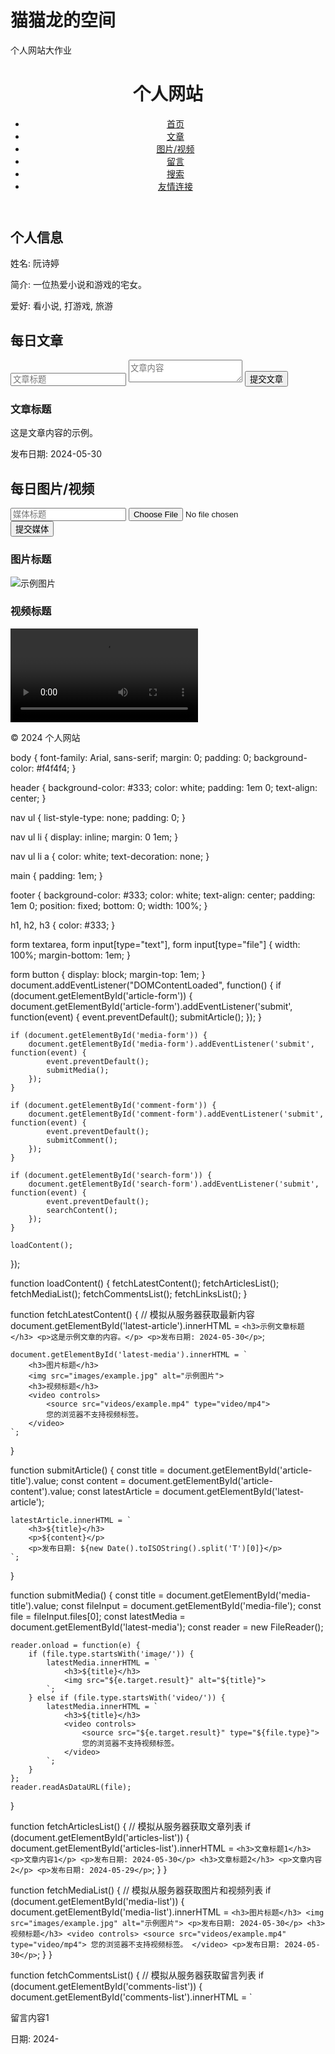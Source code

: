 # 猫猫龙的空间
个人网站大作业
<!DOCTYPE html>
<html lang="en">
<head>
    <meta charset="UTF-8">
    <title>个人网站</title>
    <link rel="stylesheet" href="style.css">
    <script src="script.js" defer></script>
</head>
<body>
    <header>
        <h1>个人网站</h1>
        <nav>
            <ul>
                <li><a href="index.html">首页</a></li>
                <li><a href="articles.html">文章</a></li>
                <li><a href="media.html">图片/视频</a></li>
                <li><a href="comments.html">留言</a></li>
                <li><a href="search.html">搜索</a></li>
                <li><a href="links.html">友情连接</a></li>
            </ul>
        </nav>
    </header>
    <main>
        <section id="personal-info">
            <h2>个人信息</h2>
            <p>姓名: 阮诗婷</p>
            <p>简介: 一位热爱小说和游戏的宅女。</p>
            <p>爱好: 看小说, 打游戏, 旅游</p>
        </section>
        <section id="daily-article">
            <h2>每日文章</h2>
            <form id="article-form">
                <input type="text" id="article-title" placeholder="文章标题" required>
                <textarea id="article-content" placeholder="文章内容" required></textarea>
                <button type="submit">提交文章</button>
            </form>
            <article id="latest-article">
                <h3>文章标题</h3>
                <p>这是文章内容的示例。</p>
                <p>发布日期: 2024-05-30</p>
            </article>
        </section>
        <section id="daily-media">
            <h2>每日图片/视频</h2>
            <form id="media-form">
                <input type="text" id="media-title" placeholder="媒体标题" required>
                <input type="file" id="media-file" required>
                <button type="submit">提交媒体</button>
            </form>
            <div id="latest-media">
                <h3>图片标题</h3>
                <img src="images/example.jpg" alt="示例图片">
                <h3>视频标题</h3>
                <video controls>
                    <source src="videos/example.mp4" type="video/mp4">
                    您的浏览器不支持视频标签。
                </video>
            </div>
        </section>
    </main>
    <footer>
        <p>© 2024 个人网站</p>
    </footer>
</body>
</html>
body {
    font-family: Arial, sans-serif;
    margin: 0;
    padding: 0;
    background-color: #f4f4f4;
}

header {
    background-color: #333;
    color: white;
    padding: 1em 0;
    text-align: center;
}

nav ul {
    list-style-type: none;
    padding: 0;
}

nav ul li {
    display: inline;
    margin: 0 1em;
}

nav ul li a {
    color: white;
    text-decoration: none;
}

main {
    padding: 1em;
}

footer {
    background-color: #333;
    color: white;
    text-align: center;
    padding: 1em 0;
    position: fixed;
    bottom: 0;
    width: 100%;
}

h1, h2, h3 {
    color: #333;
}

form textarea, form input[type="text"], form input[type="file"] {
    width: 100%;
    margin-bottom: 1em;
}

form button {
    display: block;
    margin-top: 1em;
}
document.addEventListener("DOMContentLoaded", function() {
    if (document.getElementById('article-form')) {
        document.getElementById('article-form').addEventListener('submit', function(event) {
            event.preventDefault();
            submitArticle();
        });
    }

    if (document.getElementById('media-form')) {
        document.getElementById('media-form').addEventListener('submit', function(event) {
            event.preventDefault();
            submitMedia();
        });
    }

    if (document.getElementById('comment-form')) {
        document.getElementById('comment-form').addEventListener('submit', function(event) {
            event.preventDefault();
            submitComment();
        });
    }

    if (document.getElementById('search-form')) {
        document.getElementById('search-form').addEventListener('submit', function(event) {
            event.preventDefault();
            searchContent();
        });
    }

    loadContent();
});

function loadContent() {
    fetchLatestContent();
    fetchArticlesList();
    fetchMediaList();
    fetchCommentsList();
    fetchLinksList();
}

function fetchLatestContent() {
    // 模拟从服务器获取最新内容
    document.getElementById('latest-article').innerHTML = `
        <h3>示例文章标题</h3>
        <p>这是示例文章的内容。</p>
        <p>发布日期: 2024-05-30</p>
    `;

    document.getElementById('latest-media').innerHTML = `
        <h3>图片标题</h3>
        <img src="images/example.jpg" alt="示例图片">
        <h3>视频标题</h3>
        <video controls>
            <source src="videos/example.mp4" type="video/mp4">
            您的浏览器不支持视频标签。
        </video>
    `;
}

function submitArticle() {
    const title = document.getElementById('article-title').value;
    const content = document.getElementById('article-content').value;
    const latestArticle = document.getElementById('latest-article');

    latestArticle.innerHTML = `
        <h3>${title}</h3>
        <p>${content}</p>
        <p>发布日期: ${new Date().toISOString().split('T')[0]}</p>
    `;
}

function submitMedia() {
    const title = document.getElementById('media-title').value;
    const fileInput = document.getElementById('media-file');
    const file = fileInput.files[0];
    const latestMedia = document.getElementById('latest-media');
    const reader = new FileReader();

    reader.onload = function(e) {
        if (file.type.startsWith('image/')) {
            latestMedia.innerHTML = `
                <h3>${title}</h3>
                <img src="${e.target.result}" alt="${title}">
            `;
        } else if (file.type.startsWith('video/')) {
            latestMedia.innerHTML = `
                <h3>${title}</h3>
                <video controls>
                    <source src="${e.target.result}" type="${file.type}">
                    您的浏览器不支持视频标签。
                </video>
            `;
        }
    };
    reader.readAsDataURL(file);
}

function fetchArticlesList() {
    // 模拟从服务器获取文章列表
    if (document.getElementById('articles-list')) {
        document.getElementById('articles-list').innerHTML = `
            <h3>文章标题1</h3>
            <p>文章内容1</p>
            <p>发布日期: 2024-05-30</p>
            <h3>文章标题2</h3>
            <p>文章内容2</p>
            <p>发布日期: 2024-05-29</p>
        `;
    }
}

function fetchMediaList() {
    // 模拟从服务器获取图片和视频列表
    if (document.getElementById('media-list')) {
        document.getElementById('media-list').innerHTML = `
            <h3>图片标题</h3>
            <img src="images/example.jpg" alt="示例图片">
            <p>发布日期: 2024-05-30</p>
            <h3>视频标题</h3>
            <video controls>
                <source src="videos/example.mp4" type="video/mp4">
                您的浏览器不支持视频标签。
            </video>
            <p>发布日期: 2024-05-30</p>
        `;
    }
}

function fetchCommentsList() {
    // 模拟从服务器获取留言列表
    if (document.getElementById('comments-list')) {
        document.getElementById('comments-list').innerHTML = `
            <p>留言内容1</p>
            <p>日期: 2024-
